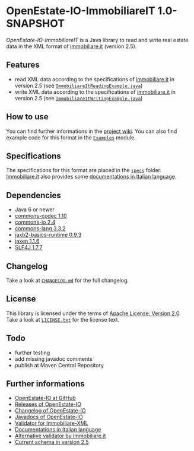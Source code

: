 OpenEstate-IO-ImmobiliareIT 1.0-SNAPSHOT
========================================

*OpenEstate-IO-ImmobiliareIT* is a Java library to read and write real estate
data in the XML format of [immobiliare.it](http://immobiliare.it) (version 2.5).


Features
--------

-   read XML data according to the specifications of
    [immobiliare.it](http://immobiliare.it) in version 2.5
    (see [`ImmobiliareItReadingExample.java`](https://github.com/OpenEstate/OpenEstate-IO/blob/develop/Examples/src/main/java/org/openestate/io/examples/ImmobiliareItReadingExample.java))
-   write XML data according to the specifications of
    [immobiliare.it](http://immobiliare.it) in version 2.5
    (see [`ImmobiliareItWritingExample.java`](https://github.com/OpenEstate/OpenEstate-IO/blob/develop/Examples/src/main/java/org/openestate/io/examples/ImmobiliareItWritingExample.java))


How to use
----------

You can find further informations in the
[project wiki](https://github.com/OpenEstate/OpenEstate-IO/wiki). You can also
find example code for this format in the
[`Examples`](https://github.com/OpenEstate/OpenEstate-IO/tree/develop/Examples)
module.


Specifications
--------------

The specifications for this format are placed in the [`specs`](specs) folder.
[Immobiliare.it](http://immobiliare.it) also provides some
[documentations in Italian language](http://feed.immobiliare.it/import/docs/xml-specification.beta.html).


Dependencies
------------

-   Java 6 or newer
-   [commons-codec 1.10](http://commons.apache.org/proper/commons-codec/)
-   [commons-io 2.4](http://commons.apache.org/proper/commons-io/)
-   [commons-lang 3.3.2](http://commons.apache.org/proper/commons-lang/)
-   [jaxb2-basics-runtime 0.9.3](https://github.com/highsource/jaxb2-basics)
-   [jaxen 1.1.6](http://jaxen.codehaus.org/)
-   [SLF4J 1.7.7](http://www.slf4j.org/)


Changelog
---------

Take a look at
[`CHANGELOG.md`](https://github.com/OpenEstate/OpenEstate-IO/blob/develop/CHANGELOG.md)
for the full changelog.


License
-------

This library is licensed under the terms of
[Apache License, Version 2.0](http://www.apache.org/licenses/LICENSE-2.0.html).
Take a look at
[`LICENSE.txt`](https://github.com/OpenEstate/OpenEstate-IO/blob/develop/LICENSE.txt)
for the license text.


Todo
----

-   further testing
-   add missing javadoc comments
-   publish at Maven Central Repository


Further informations
--------------------

-   [OpenEstate-IO at GitHub](https://github.com/OpenEstate/OpenEstate-IO)
-   [Releases of OpenEstate-IO](https://github.com/OpenEstate/OpenEstate-IO/releases)
-   [Changelog of OpenEstate-IO](https://github.com/OpenEstate/OpenEstate-IO/blob/develop/CHANGELOG.md)
-   [Javadocs of OpenEstate-IO](http://manual.openestate.org/OpenEstate-IO/)
-   [Validator for Immobiliare-XML](http://validator.openestate.org/)
-   [Documentations in Italian language](http://feed.immobiliare.it/import/docs/xml-specification.beta.html)
-   [Alternative validator by Immobiliare.it](http://feed.immobiliare.it/import/docs/validator.php)
-   [Current schema in version 2.5](http://feed.immobiliare.it/import/docs/xsd/v2.5.xsd)
